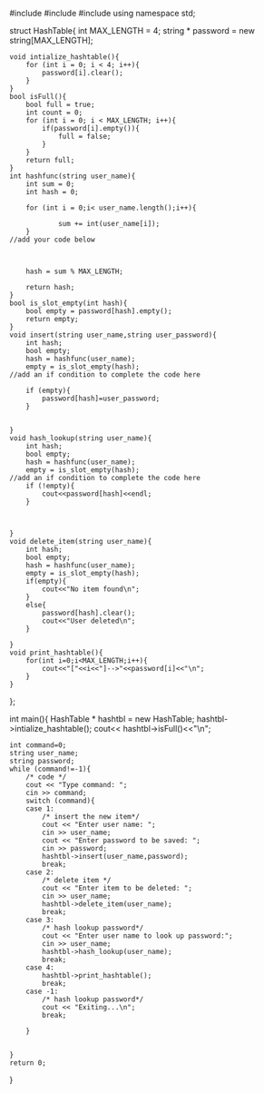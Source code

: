 #include <cstring>
#include <string>
#include <iostream>
using namespace std;


struct HashTable{
    int MAX_LENGTH = 4;
    string * password = new string[MAX_LENGTH];

    void intialize_hashtable(){
        for (int i = 0; i < 4; i++){
            password[i].clear();
        }
    }
    bool isFull(){
        bool full = true;
        int count = 0;
        for (int i = 0; i < MAX_LENGTH; i++){
            if(password[i].empty()){
                full = false;
            }
        }
        return full;
    }
    int hashfunc(string user_name){
        int sum = 0;
        int hash = 0;

        for (int i = 0;i< user_name.length();i++){

                sum += int(user_name[i]);
        }
	//add your code below



        hash = sum % MAX_LENGTH;

        return hash;
    }
    bool is_slot_empty(int hash){
        bool empty = password[hash].empty();
        return empty;
    }
    void insert(string user_name,string user_password){
        int hash;
        bool empty;
        hash = hashfunc(user_name);
        empty = is_slot_empty(hash);
	//add an if condition to complete the code here

        if (empty){
            password[hash]=user_password;
        }


    }
    void hash_lookup(string user_name){
        int hash;
        bool empty;
        hash = hashfunc(user_name);
        empty = is_slot_empty(hash);
	//add an if condition to complete the code here
        if (!empty){
            cout<<password[hash]<<endl;
        }



    }
    void delete_item(string user_name){
        int hash;
        bool empty;
        hash = hashfunc(user_name);
        empty = is_slot_empty(hash);
        if(empty){
            cout<<"No item found\n";
        }
        else{
            password[hash].clear();
            cout<<"User deleted\n";
        }

    }
    void print_hashtable(){
        for(int i=0;i<MAX_LENGTH;i++){
            cout<<"["<<i<<"]-->"<<password[i]<<"\n";
        }
    }

};

int main(){
    HashTable * hashtbl = new HashTable;
    hashtbl->intialize_hashtable();
    cout<< hashtbl->isFull()<<"\n";

    int command=0;
    string user_name;
    string password;
    while (command!=-1){
        /* code */
        cout << "Type command: ";
        cin >> command;
        switch (command){
        case 1:
            /* insert the new item*/
            cout << "Enter user name: ";
            cin >> user_name;
            cout << "Enter password to be saved: ";
            cin >> password;
            hashtbl->insert(user_name,password);
            break;
        case 2:
            /* delete item */
            cout << "Enter item to be deleted: ";
            cin >> user_name;
            hashtbl->delete_item(user_name);
            break;
        case 3:
            /* hash lookup password*/
            cout << "Enter user name to look up password:";
            cin >> user_name;
            hashtbl->hash_lookup(user_name);
            break;
        case 4:
            hashtbl->print_hashtable();
            break;
        case -1:
            /* hash lookup password*/
            cout << "Exiting...\n";
            break;

        }


    }
    return 0;
}
